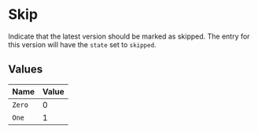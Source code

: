 # Skip

Indicate that the latest version should be marked as skipped. The <Release> entry for this version will have the `state` set to `skipped`.


## Values

| Name   | Value  |
| ------ | ------ |
| `Zero` | 0      |
| `One`  | 1      |